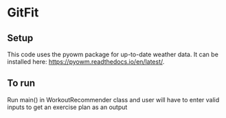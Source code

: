 # GitFit
## Setup
This code uses the pyowm package for up-to-date weather data. It can be installed here: https://pyowm.readthedocs.io/en/latest/.
## To run
Run main() in WorkoutRecommender class and user will have to enter valid inputs to get an exercise plan as an output
